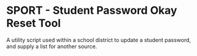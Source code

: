# SPORT - Student Password Okay Reset Tool
A utility script used within a school district to update a student password, and supply a list for another source.
